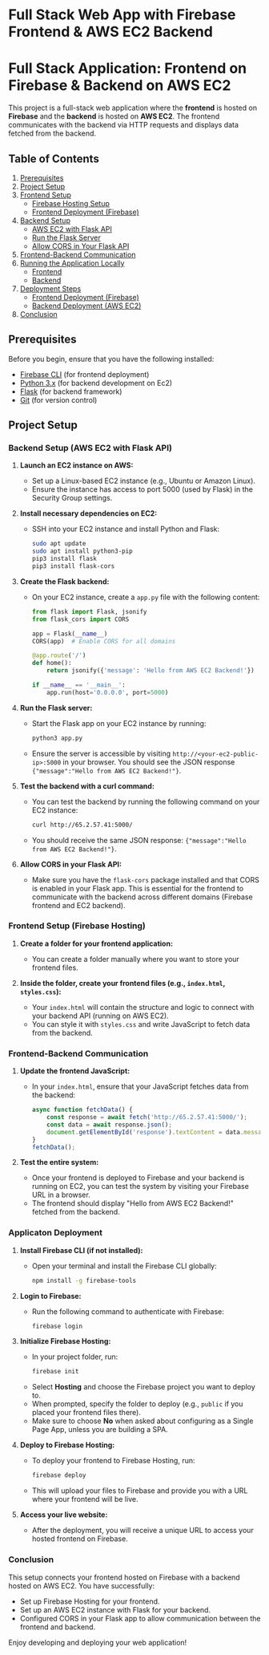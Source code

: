 # Full Stack Web App with Firebase Frontend & AWS EC2 Backend
# Full Stack Application: Frontend on Firebase & Backend on AWS EC2

This project is a full-stack web application where the **frontend** is hosted on **Firebase** and the **backend** is hosted on **AWS EC2**. The frontend communicates with the backend via HTTP requests and displays data fetched from the backend.

## Table of Contents
1. [Prerequisites](#prerequisites)
2. [Project Setup](#project-setup)
3. [Frontend Setup](#frontend-setup)
    - [Firebase Hosting Setup](#firebase-hosting-setup)
    - [Frontend Deployment (Firebase)](#frontend-deployment-firebase)
4. [Backend Setup](#backend-setup)
    - [AWS EC2 with Flask API](#aws-ec2-with-flask-api)
    - [Run the Flask Server](#run-the-flask-server)
    - [Allow CORS in Your Flask API](#allow-cors-in-your-flask-api)
5. [Frontend-Backend Communication](#frontend-backend-communication)
6. [Running the Application Locally](#running-the-application-locally)
    - [Frontend](#frontend)
    - [Backend](#backend)
7. [Deployment Steps](#deployment-steps)
    - [Frontend Deployment (Firebase)](#frontend-deployment-firebase-1)
    - [Backend Deployment (AWS EC2)](#backend-deployment-aws-ec2)
8. [Conclusion](#conclusion)



## Prerequisites
Before you begin, ensure that you have the following installed:
- [Firebase CLI](https://firebase.google.com/docs/cli) (for frontend deployment)
- [Python 3.x](https://www.python.org/downloads/) (for backend development on Ec2)
- [Flask](https://flask.palletsprojects.com/) (for backend framework)
- [Git](https://git-scm.com/) (for version control)


## Project Setup

### Backend Setup (AWS EC2 with Flask API)

1. **Launch an EC2 instance on AWS:**
   - Set up a Linux-based EC2 instance (e.g., Ubuntu or Amazon Linux).
   - Ensure the instance has access to port 5000 (used by Flask) in the Security Group settings.

2. **Install necessary dependencies on EC2:**
   - SSH into your EC2 instance and install Python and Flask:
     ```bash
     sudo apt update
     sudo apt install python3-pip
     pip3 install flask
     pip3 install flask-cors
     ```

3. **Create the Flask backend:**
   - On your EC2 instance, create a `app.py` file with the following content:
     ```python
     from flask import Flask, jsonify
     from flask_cors import CORS

     app = Flask(__name__)
     CORS(app)  # Enable CORS for all domains

     @app.route('/')
     def home():
         return jsonify({'message': 'Hello from AWS EC2 Backend!'})

     if __name__ == '__main__':
         app.run(host='0.0.0.0', port=5000)
     ```

4. **Run the Flask server:**
   - Start the Flask app on your EC2 instance by running:
     ```bash
     python3 app.py
     ```
   - Ensure the server is accessible by visiting `http://<your-ec2-public-ip>:5000` in your browser. You should see the JSON response `{"message":"Hello from AWS EC2 Backend!"}`.

5. **Test the backend with a curl command:**
   - You can test the backend by running the following command on your EC2 instance:
     ```bash
     curl http://65.2.57.41:5000/
     ```
   - You should receive the same JSON response: `{"message":"Hello from AWS EC2 Backend!"}`.

6. **Allow CORS in your Flask API:**
   - Make sure you have the `flask-cors` package installed and that CORS is enabled in your Flask app. This is essential for the frontend to communicate with the backend across different domains (Firebase frontend and EC2 backend).


### Frontend Setup (Firebase Hosting)

1. **Create a folder for your frontend application:**
   - You can create a folder manually where you want to store your frontend files.

2. **Inside the folder, create your frontend files (e.g., `index.html`, `styles.css`):**
   - Your `index.html` will contain the structure and logic to connect with your backend API (running on AWS EC2).
   - You can style it with `styles.css` and write JavaScript to fetch data from the backend.
  
### Frontend-Backend Communication

1. **Update the frontend JavaScript:**
   - In your `index.html`, ensure that your JavaScript fetches data from the backend:
     ```javascript
     async function fetchData() {
         const response = await fetch('http://65.2.57.41:5000/');
         const data = await response.json();
         document.getElementById('response').textContent = data.message;
     }
     fetchData();
     ```

2. **Test the entire system:**
   - Once your frontend is deployed to Firebase and your backend is running on EC2, you can test the system by visiting your Firebase URL in a browser.
   - The frontend should display "Hello from AWS EC2 Backend!" fetched from the backend.

### Applicaton Deployment
1. **Install Firebase CLI (if not installed):**
   - Open your terminal and install the Firebase CLI globally:
     ```bash
     npm install -g firebase-tools
     ```

2. **Login to Firebase:**
   - Run the following command to authenticate with Firebase:
     ```bash
     firebase login
     ```

3. **Initialize Firebase Hosting:**
   - In your project folder, run:
     ```bash
     firebase init
     ```
   - Select **Hosting** and choose the Firebase project you want to deploy to.
   - When prompted, specify the folder to deploy (e.g., `public` if you placed your frontend files there).
   - Make sure to choose **No** when asked about configuring as a Single Page App, unless you are building a SPA.

4. **Deploy to Firebase Hosting:**
   - To deploy your frontend to Firebase Hosting, run:
     ```bash
     firebase deploy
     ```
   - This will upload your files to Firebase and provide you with a URL where your frontend will be live.

7. **Access your live website:**
   - After the deployment, you will receive a unique URL to access your hosted frontend on Firebase.



### Conclusion

This setup connects your frontend hosted on Firebase with a backend hosted on AWS EC2. You have successfully:

- Set up Firebase Hosting for your frontend.
- Set up an AWS EC2 instance with Flask for your backend.
- Configured CORS in your Flask app to allow communication between the frontend and backend.

Enjoy developing and deploying your web application! 
